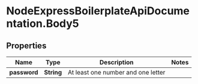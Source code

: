 # NodeExpressBoilerplateApiDocumentation.Body5

## Properties
Name | Type | Description | Notes
------------ | ------------- | ------------- | -------------
**password** | **String** | At least one number and one letter | 
